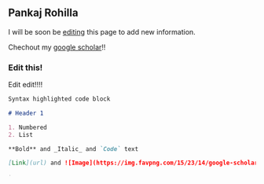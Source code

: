 ## Pankaj Rohilla

I will be soon be [editing](https://github.com/pankajrohilla/rohillapankaj/edit/master/README.md) this page to add new information.

Chechout my [google scholar](https://scholar.google.com/citations?user=rTeuJmkAAAAJ&hl=en/)!!





### Edit this!

Edit edit!!!!  

```markdown
Syntax highlighted code block

# Header 1

1. Numbered
2. List

**Bold** and _Italic_ and `Code` text

[Link](url) and ![Image](https://img.favpng.com/15/23/14/google-scholar-academic-journal-google-logo-education-png-favpng-0uceM1mAtbc5DfsdtKmriNSDW.jpg "dss")


```


<img src="https://img.favpng.com/15/23/14/google-scholar-academic-journal-google-logo-education-png-favpng-0uceM1mAtbc5DfsdtKmriNSDW.jpg" alt="Google Scholar" style="height: 4px; width:4px;"/>
